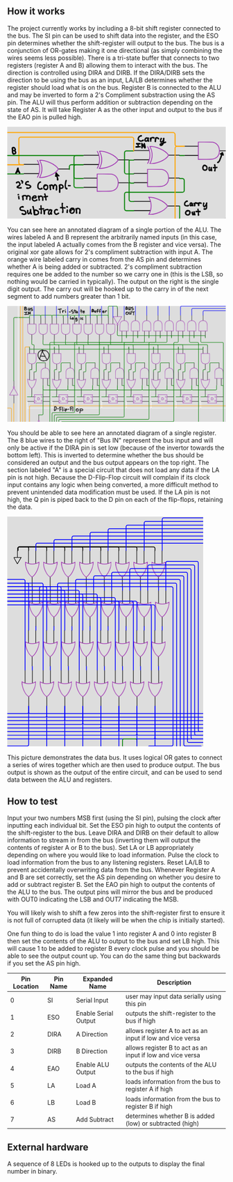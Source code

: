 <!---

This file is used to generate your project datasheet. Please fill in the information below and delete any unused
sections.

You can also include images in this folder and reference them in the markdown. Each image must be less than
512 kb in size, and the combined size of all images must be less than 1 MB.
-->

## How it works

The project currently works by including a 8-bit shift register connected to the bus. The SI pin can be used to shift data into the register, and the ESO pin determines whether the shift-register will output to the bus. The bus is a conjunction of OR-gates making it one directional (as simply combining the wires seems less possible). There is a tri-state buffer that connects to two registers (register A and B) allowing them to interact with the bus. The direction is controlled using DIRA and DIRB. If the DIRA/DIRB sets the direction to be using the bus as an input, LA/LB determines whether the register should load what is on the bus. Register B is connected to the ALU and may be inverted to form a 2's Compliment substraction using the AS pin. The ALU will thus perform addition or subtraction depending on the state of AS. It will take Register A as the other input and output to the bus if the EAO pin is pulled high.

![Annotated diagram of ALU](alu-annotated.png)

You can see here an annotated diagram of a single portion of the ALU. The wires labeled A and B represent the arbitrarily named inputs (in this case, the input labeled A actually comes from the B register and vice versa). The original xor gate allows for 2's compliment subtraction with input A. The orange wire labeled carry in comes from the AS pin and determines whether A is being added or subtracted. 2's compliment subtraction requires one be added to the number so we carry one in (this is the LSB, so nothing would be carried in typically). The output on the right is the single digit output. The carry out will be hooked up to the carry in of the next segment to add numbers greater than 1 bit.

![Annotated diagram of register](register-annotated.png)

You should be able to see here an annotated diagram of a single register. The 8 blue wires to the right of "Bus IN" represent the bus input and will only be active if the DIRA pin is set low (because of the invertor towards the bottom left). This is inverted to determine whether the bus should be considered an output and the bus output appears on the top right. The section labeled "A" is a special circuit that does not load any data if the LA pin is not high. Because the D-Flip-Flop circuit will complain if its clock input contains any logic when being converted, a more difficult method to prevent unintended data modification must be used. If the LA pin is not high, the Q pin is piped back to the D pin on each of the flip-flops, retaining the data.

![Diagram of Bus](bus.png)

This picture demonstrates the data bus. It uses logical OR gates to connect a series of wires together which are then used to produce output. The bus output is shown as the output of the entire circuit, and can be used to send data between the ALU and registers.

## How to test

Input your two numbers MSB first (using the SI pin), pulsing the clock after inputting each individual bit. Set the ESO pin high to output the contents of the shift-register to the bus. Leave DIRA and DIRB on their default to allow information to stream in from the bus (inverting them will output the contents of register A or B to the bus). Set LA or LB appropriately depending on where you would like to load information. Pulse the clock to load information from the bus to any listening registers. Reset LA/LB to prevent accidentally overwriting data from the bus. Whenever Register A and B are set correctly, set the AS pin depending on whether you desire to add or subtract register B. Set the EAO pin high to output the contents of the ALU to the bus. The output pins will mirror the bus and be produced with OUT0 indicating the LSB and OUT7 indicating the MSB.

You will likely wish to shift a few zeros into the shift-register first to ensure it is not full of corrupted data (it likely will be when the chip is initially started).

One fun thing to do is load the value 1 into register A and 0 into register B then set the contents of the ALU to output to the bus and set LB high. This will cause 1 to be added to register B every clock pulse and you should be able to see the output count up. You can do the same thing but backwards if you set the AS pin high.

| Pin Location | Pin Name | Expanded Name        | Description                                                |
|--------------|----------|----------------------|------------------------------------------------------------|
| 0            | SI       | Serial Input         | user may input data serially using this pin                |
| 1            | ESO      | Enable Serial Output | outputs the shift-register to the bus if high              |
| 2            | DIRA     | A Direction          | allows register A to act as an input if low and vice versa |
| 3            | DIRB     | B Direction          | allows register B to act as an input if low and vice versa |
| 4            | EAO      | Enable ALU Output    | outputs the contents of the ALU to the bus if high         |
| 5            | LA       | Load A               | loads information from the bus to register A if high       |
| 6            | LB       | Load B               | loads information from the bus to register B if high       |
| 7            | AS       | Add Subtract         | determines whether B is added (low) or subtracted (high)   |

## External hardware

A sequence of 8 LEDs is hooked up to the outputs to display the final number in binary.
